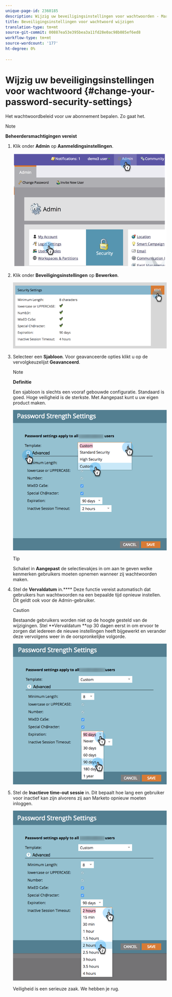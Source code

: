```yaml
---
unique-page-id: 2360185
description: Wijzig uw beveiligingsinstellingen voor wachtwoorden - Marketo Docs - Productdocumentatie
title: Beveiligingsinstellingen voor wachtwoord wijzigen
translation-type: tm+mt
source-git-commit: 00887ea53e395bea3a11fd28e0ac98b085ef6ed8
workflow-type: tm+mt
source-wordcount: '177'
ht-degree: 0%

---
```



# Wijzig uw beveiligingsinstellingen voor wachtwoord {#change-your-password-security-settings}

Het wachtwoordbeleid voor uw abonnement bepalen. Zo gaat het.

>[!NOTE]
>
>**Beheerdersmachtigingen vereist**

1. Klik onder **Admin** op **Aanmeldingsinstellingen**.

   ![](assets/image2014-9-16-12-3a41-3a40.png)

1. Klik onder **Beveiligingsinstellingen** op **Bewerken**.

   ![](assets/passwordsettings-hand.png)

1. Selecteer een **Sjabloon**. Voor geavanceerde opties klikt u op de vervolgkeuzelijst **Geavanceerd**.

   >[!NOTE]
   >
   >**Definitie**
   >
   >
   >Een sjabloon is slechts een vooraf gebouwde configuratie. Standaard is goed. Hoge veiligheid is de sterkste. Met Aangepast kunt u uw eigen product maken.

   ![](assets/passwordstrength.png)

   >[!TIP]
   >
   >Schakel in **Aangepast** de selectievakjes in om aan te geven welke kenmerken gebruikers moeten opnemen wanneer zij wachtwoorden maken.

1. Stel de **Vervaldatum** in.**** Deze functie vereist automatisch dat gebruikers hun wachtwoorden na een bepaalde tijd opnieuw instellen. Dit geldt ook voor de Admin-gebruiker.

   >[!CAUTION]
   >
   >Bestaande gebruikers worden niet op de hoogte gesteld van de wijzigingen. Stel **Vervaldatum **op 30 dagen eerst in om ervoor te zorgen dat iedereen de nieuwe instellingen heeft bijgewerkt en verander deze vervolgens weer in de oorspronkelijke volgorde.

   ![](assets/expiration.png)

1. Stel de **Inactieve time-out sessie** in. Dit bepaalt hoe lang een gebruiker voor inactief kan zijn alvorens zij aan Marketo opnieuw moeten inloggen.

   ![](assets/inactivesession.png)

   Veiligheid is een serieuze zaak. We hebben je rug.

